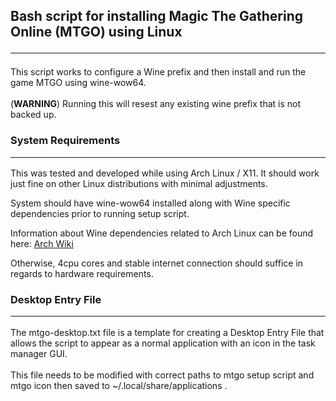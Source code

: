 ## Bash script for installing Magic The Gathering Online (MTGO) using Linux <hr/>

This script works to configure a Wine prefix and then install and run the game MTGO using wine-wow64.<br/><br/>
(**WARNING**) Running this will resest any existing wine prefix that is not backed up.


### System Requirements <hr/>

This was tested and developed while using Arch Linux / X11. It should work just fine on other Linux distributions with minimal adjustments.<br/>

System should have wine-wow64 installed along with Wine specific dependencies prior to running setup script.<br/>

Information about Wine dependencies related to Arch Linux can be found here: [Arch Wiki](https://wiki.archlinux.org/title/Wine) <br/>

Otherwise, 4cpu cores and stable internet connection should suffice in regards to hardware requirements. 

### Desktop Entry File <hr/>

The mtgo-desktop.txt file is a template for creating a Desktop Entry File that allows the script to appear as a normal application with an icon in the task manager GUI.<br/><br/>
This file needs to be modified with correct paths to mtgo setup script and mtgo icon then saved to ~/.local/share/applications .<br/>





